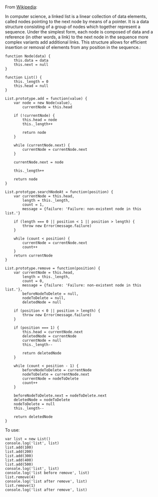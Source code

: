 From [Wikipedia](https://en.wikipedia.org/wiki/Linked_list):

In computer science, a linked list is a linear collection of data elements, called nodes pointing to the next node by means of a pointer. It is a data structure consisting of a group of nodes which together represent a sequence. Under the simplest form, each node is composed of data and a reference (in other words, a link) to the next node in the sequence more complex variants add additional links. This structure allows for efficient insertion or removal of elements from any position in the sequence.:

```
function Node(data) {
    this.data = data
    this.next = null
}
 
function List() {
    this._length = 0
    this.head = null
}
 
List.prototype.add = function(value) {
    var node = new Node(value),
        currentNode = this.head
 
    if (!currentNode) {
        this.head = node
        this._length++
 
        return node
    }
 
    while (currentNode.next) {
        currentNode = currentNode.next
    }
 
    currentNode.next = node
 
    this._length++
     
    return node
}
 
List.prototype.searchNodeAt = function(position) {
    var currentNode = this.head,
        length = this._length,
        count = 1,
        message = {failure: 'Failure: non-existent node in this list.'}
 
    if (length === 0 || position < 1 || position > length) {
        throw new Error(message.failure)
    }
 
    while (count < position) {
        currentNode = currentNode.next
        count++
    }
    return currentNode
}
 
List.prototype.remove = function(position) {
    var currentNode = this.head,
        length = this._length,
        count = 0,
        message = {failure: 'Failure: non-existent node in this list.'},
        beforeNodeToDelete = null,
        nodeToDelete = null,
        deletedNode = null
 
    if (position < 0 || position > length) {
        throw new Error(message.failure)
    }
 
    if (position === 1) {
        this.head = currentNode.next
        deletedNode = currentNode
        currentNode = null
        this._length--
         
        return deletedNode
    }
 
    while (count < position - 1) {
        beforeNodeToDelete = currentNode
        nodeToDelete = currentNode.next
        currentNode = nodeToDelete
        count++
    }
    
    beforeNodeToDelete.next = nodeToDelete.next
    deletedNode = nodeToDelete
    nodeToDelete = null
    this._length--
 
    return deletedNode
}

```
To use:

```
var list = new List()
console.log('list', list)
list.add(100)
list.add(200)
list.add(300)
list.add(400)
list.add(500)
console.log('list', list)
console.log('list before remove', list)
list.remove(4)
console.log('list after remove', list)
list.remove(1)
console.log('list after remove', list)

```